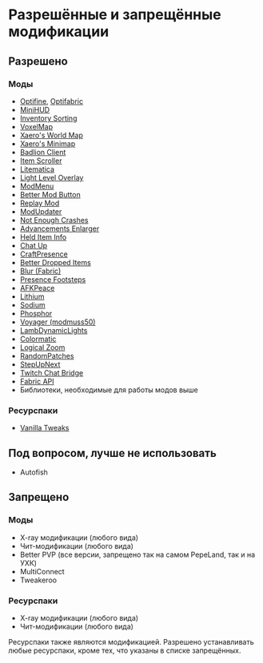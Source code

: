 # **Разрешённые и запрещённые модификации**

## Разрешено

### Моды
- [Optifine](https://optifine.net/downloads), [Optifabric](https://curseforge.com/minecraft/mc-mods/optifabric)
- [MiniHUD](https://curseforge.com/minecraft/mc-mods/minihud)
- [Inventory Sorting](https://curseforge.com/minecraft/mc-mods/inventory-sorting)
- [VoxelMap](https://curseforge.com/minecraft/mc-mods/voxelmap)
- [Xaero's World Map](https://curseforge.com/minecraft/mc-mods/xaeros-world-map)
- [Xaero's Minimap](https://curseforge.com/minecraft/mc-mods/xaeros-minimap)
- [Badlion Client](https://client.badlion.net/)
- [Item Scroller](https://curseforge.com/minecraft/mc-mods/item-scroller)
- [Litematica](https://curseforge.com/minecraft/mc-mods/litematica)
- [Light Level Overlay](https://curseforge.com/minecraft/mc-mods/light-overlay)
- [ModMenu](https://curseforge.com/minecraft/mc-mods/modmenu)
- [Better Mod Button](https://curseforge.com/minecraft/mc-mods/better-mod-button)
- [Replay Mod](https://replaymod.com/download/)
- [ModUpdater](https://curseforge.com/minecraft/mc-mods/modupdater)
- [Not Enough Crashes](https://curseforge.com/minecraft/mc-mods/not-enough-crashes)
- [Advancements Enlarger](https://curseforge.com/minecraft/mc-mods/advancements-enlarger)
- [Held Item Info](https://curseforge.com/minecraft/mc-mods/held-item-info)
- [Chat Up](https://curseforge.com/minecraft/mc-mods/chat-up)
- [CraftPresence](https://curseforge.com/minecraft/mc-mods/craftpresence)
- [Better Dropped Items](https://curseforge.com/minecraft/mc-mods/better-dropped-items)
- [Blur (Fabric)](https://curseforge.com/minecraft/mc-mods/blur-fabric)
- [Presence Footsteps](https://curseforge.com/minecraft/mc-mods/presence-footsteps)
- [AFKPeace](https://curseforge.com/minecraft/mc-mods/afkpeace)
- [Lithium](https://curseforge.com/minecraft/mc-mods/lithium)
- [Sodium](https://curseforge.com/minecraft/mc-mods/sodium)
- [Phosphor](https://curseforge.com/minecraft/mc-mods/phosphor)
- [Voyager (modmuss50)](https://github.com/modmuss50/Voyager/releases/download/1.0.0/voyager-1.0.0.jar)
- [LambDynamicLights](https://curseforge.com/minecraft/mc-mods/lambdynamiclights/files)
- [Colormatic](https://curseforge.com/minecraft/mc-mods/colormatic)
- [Logical Zoom](https://curseforge.com/minecraft/mc-mods/logical-zoom)
- [RandomPatches](https://curseforge.com/minecraft/mc-mods/randompatches-fabric)
- [StepUpNext](https://curseforge.com/minecraft/mc-mods/stepupnext)
- [Twitch Chat Bridge](https://curseforge.com/minecraft/mc-mods/twitch-chat)
- [Fabric API](https://curseforge.com/minecraft/mc-mods/fabric-api)
- Библиотеки, необходимые для работы модов выше
### Ресурспаки
- [Vanilla Tweaks](https://vanillatweaks.net/)

## Под вопросом, лучше не использовать
- Autofish

## Запрещено
### Моды
- X-ray модификации (любого вида)
- Чит-модификации (любого вида)
- Better PVP (все версии, запрещено так на самом PepeLand, так и на УХК)
- MultiConnect 
- Tweakeroo 
### Ресурспаки
- X-ray модификации (любого вида)
- Чит-модификации (любого вида)

Ресурспаки также являются модификацией. Разрешено устанавливать любые ресурспаки, кроме тех, что указаны в списке запрещённых.
